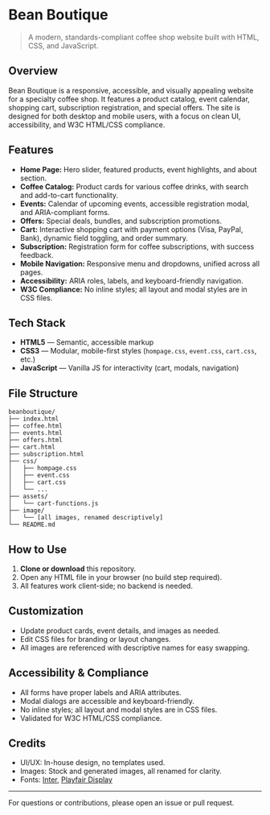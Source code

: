 
# Bean Boutique

> A modern, standards-compliant coffee shop website built with HTML, CSS, and JavaScript.

## Overview

Bean Boutique is a responsive, accessible, and visually appealing website for a specialty coffee shop. It features a product catalog, event calendar, shopping cart, subscription registration, and special offers. The site is designed for both desktop and mobile users, with a focus on clean UI, accessibility, and W3C HTML/CSS compliance.

## Features

- **Home Page:** Hero slider, featured products, event highlights, and about section.
- **Coffee Catalog:** Product cards for various coffee drinks, with search and add-to-cart functionality.
- **Events:** Calendar of upcoming events, accessible registration modal, and ARIA-compliant forms.
- **Offers:** Special deals, bundles, and subscription promotions.
- **Cart:** Interactive shopping cart with payment options (Visa, PayPal, Bank), dynamic field toggling, and order summary.
- **Subscription:** Registration form for coffee subscriptions, with success feedback.
- **Mobile Navigation:** Responsive menu and dropdowns, unified across all pages.
- **Accessibility:** ARIA roles, labels, and keyboard-friendly navigation.
- **W3C Compliance:** No inline styles; all layout and modal styles are in CSS files.

## Tech Stack

- **HTML5** — Semantic, accessible markup
- **CSS3** — Modular, mobile-first styles (`hompage.css`, `event.css`, `cart.css`, etc.)
- **JavaScript** — Vanilla JS for interactivity (cart, modals, navigation)

## File Structure

```
beanboutique/
├── index.html
├── coffee.html
├── events.html
├── offers.html
├── cart.html
├── subscription.html
├── css/
│   ├── hompage.css
│   ├── event.css
│   ├── cart.css
│   └── ...
├── assets/
│   └── cart-functions.js
├── image/
│   └── [all images, renamed descriptively]
└── README.md
```

## How to Use

1. **Clone or download** this repository.
2. Open any HTML file in your browser (no build step required).
3. All features work client-side; no backend is needed.

## Customization

- Update product cards, event details, and images as needed.
- Edit CSS files for branding or layout changes.
- All images are referenced with descriptive names for easy swapping.

## Accessibility & Compliance

- All forms have proper labels and ARIA attributes.
- Modal dialogs are accessible and keyboard-friendly.
- No inline styles; all layout and modal styles are in CSS files.
- Validated for W3C HTML/CSS compliance.

## Credits

- UI/UX: In-house design, no templates used.
- Images: Stock and generated images, all renamed for clarity.
- Fonts: [Inter](https://fonts.google.com/specimen/Inter), [Playfair Display](https://fonts.google.com/specimen/Playfair+Display)

---

For questions or contributions, please open an issue or pull request.
